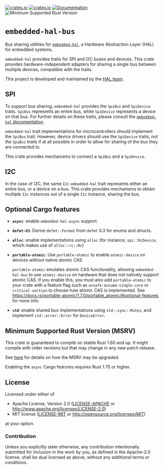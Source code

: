 [![crates.io](https://img.shields.io/crates/d/embedded-hal-bus.svg)](https://crates.io/crates/embedded-hal-bus)
[![crates.io](https://img.shields.io/crates/v/embedded-hal-bus.svg)](https://crates.io/crates/embedded-hal-bus)
[![Documentation](https://docs.rs/embedded-hal-bus/badge.svg)](https://docs.rs/embedded-hal-bus)
![Minimum Supported Rust Version](https://img.shields.io/badge/rustc-1.60+-blue.svg)

# `embedded-hal-bus`

Bus sharing utilities for [`embedded-hal`](https://crates.io/crates/embedded-hal), a Hardware Abstraction Layer (HAL) for embedded systems.

`embedded-hal` provides traits for SPI and I2C buses and devices. This crate provides hardware-independent adapters for sharing a single bus between multiple devices, compatible with the traits.

This project is developed and maintained by the [HAL team](https://github.com/rust-embedded/wg#the-hal-team).

## SPI

To support bus sharing, `embedded-hal` provides the `SpiBus` and `SpiDevice` traits. `SpiBus` represents an entire bus,
while `SpiDevice` represents a device on that bus. For further details on these traits, please consult the
[`embedded-hal` documentation](https://docs.rs/embedded-hal/latest/embedded_hal/spi/index.html).

`embedded-hal` trait implementations for microcontrollers should implement the `SpiBus` trait.
However, device drivers should use the `SpiDevice` traits, _not the `SpiBus` traits_ if at all possible
in order to allow for sharing of the bus they are connected to.

This crate provides mechanisms to connect a `SpiBus` and a `SpiDevice`.

## I2C

In the case of I2C, the same `I2c` `embedded-hal` trait represents either an entire bus, or a device on a bus. This crate
provides mechanisms to obtain multiple `I2c` instances out of a single `I2c` instance, sharing the bus.

## Optional Cargo features

- **`async`**: enable `embedded-hal-async` support.
- **`defmt-03`**: Derive `defmt::Format` from `defmt` 0.3 for enums and structs.
- **`alloc`**: enable implementations using `alloc` (for instance, `spi::RcDevice`, which makes use of `alloc::rc::Rc`)
- **`portable-atomic`**: Use `portable-atomic` to enable `atomic-device` on devices without native atomic CAS

  `portable-atomic` emulates atomic CAS functionality, allowing `embedded-hal-bus` to use `atomic-device` on hardware
  that does not natively support atomic CAS. If you enable this, you must also add `portable-atomic` to your crate with
  a feature flag such as `unsafe-assume-single-core` or `critical-section` to choose how atomic CAS is implemented.
  See https://docs.rs/portable-atomic/1.7.0/portable_atomic/#optional-features for more info.
- **`std`**: enable shared bus implementations using `std::sync::Mutex`, and implement
  `std::error::Error` for `DeviceError`.

## Minimum Supported Rust Version (MSRV)

This crate is guaranteed to compile on stable Rust 1.60 and up. It *might*
compile with older versions but that may change in any new patch release.

See [here](../docs/msrv.md) for details on how the MSRV may be upgraded.

Enabling the `async` Cargo features requires Rust 1.75 or higher.

## License

Licensed under either of

- Apache License, Version 2.0 ([LICENSE-APACHE](LICENSE-APACHE) or
  <http://www.apache.org/licenses/LICENSE-2.0>)
- MIT license ([LICENSE-MIT](LICENSE-MIT) or <http://opensource.org/licenses/MIT>)

at your option.

### Contribution

Unless you explicitly state otherwise, any contribution intentionally submitted
for inclusion in the work by you, as defined in the Apache-2.0 license, shall be
dual licensed as above, without any additional terms or conditions.
